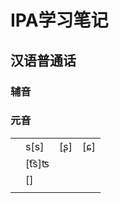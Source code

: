 # IPA学习笔记

## 汉语普通话

### 辅音

### 元音

|      |            |      |      |
| ---- | ---------- | ---- | ---- |
|      | s[s]       | [ʂ]  | [ɕ]  |
|      | [t͡s]&#678; |      |      |
|      | []         |      |      |
|      |            |      |      |

